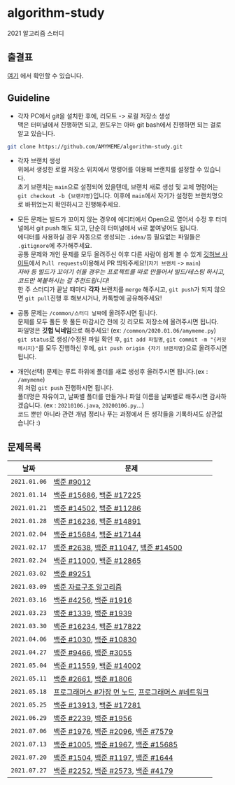 # algorithm-study

2021 알고리즘 스터디

## 출결표

[여기](https://docs.google.com/document/d/1aNvfxmfV1EfTn5taj55e0NNJAZxRZSOedg5M4Rh2S7s/edit?usp=sharing)
에서 확인할 수 있습니다.

## Guideline

- 각자 PC에서 git을 설치한 후에, 리모트 -> 로컬 저장소 생성  
  맥은 터미널에서 진행하면 되고, 윈도우는 아마 git bash에서 진행하면 되는 걸로 알고 있습니다.

```bash
git clone https://github.com/AMYMEME/algorithm-study.git
```

- 각자 브랜치 생성  
  위에서 생성한 로컬 저장소 위치에서 명령어를 이용해 브랜치를 설정할 수 있습니다.  
  초기 브랜치는 `main`으로 설정되어 있을텐데, 브랜치 새로 생성 및 교체 명령어는 `git checkout -b {브랜치명}`입니다.
  이후에 `main`에서 자기가 설정한 브랜치명으로 바뀌었는지 확인하시고 진행해주세요.

- 모든 문제는 빌드가 꼬이지 않는 경우에 에디터에서 Open으로 열어서 수정 후
  터미널에서 git push 해도 되고, 단순히 터미널에서 vi로 붙여넣어도 됩니다.  
  에디터를 사용하실 경우 자동으로 생성되는 `.idea/`등 필요없는 파일들은 `.gitignore`에 추가해주세요.  
  공통 문제와 개인 문제를 모두 올려주신 이후 다른 사람이 쉽게 볼 수 있게 [깃허브 사이트](https://github.com/AMYMEME/algorithm-study/pulls)에서
  `Pull requests`이용해서 PR 띄워주세요!(`자기 브랜치` -> `main`)  
  *자바 등 빌드가 꼬이기 쉬울 경우는 프로젝트를 따로 만들어서 빌드/테스팅 하시고, 코드만 복붙하시는 걸 추천드립니다!*  
  한 주 스터디가 끝날 때마다 **각자** 브랜치를 `merge` 해주시고, `git push`가 되지 않으면 `git pull`진행 후 해보시거나,
  카톡방에 공유해주세요!

- 공통 문제는 `/common/스터디 날짜`에 올려주시면 됩니다.  
  문제를 모두 풀든 못 풀든 마감시간 전에 깃 리모트 저장소에 올려주시면 됩니다.  
  파일명은 **깃헙 닉네임**으로 해주세요! (ex: `/common/2020.01.06/amymeme.py`)  
  `git status`로 생성/수정된 파일 확인 후, `git add 파일명`, `git commit -m "{커밋 메시지}"`를 모두 진행하신 후에,
  `git push origin {자기 브랜치명}`으로 올려주시면 됩니다.

- 개인(선택) 문제는 루트 하위에 폴더를 새로 생성후 올려주시면 됩니다.(ex : `/amymeme`)  
  위 처럼 `git push` 진행하시면 됩니다.  
  폴더명은 자유이고, 날짜별 폴더를 만들거나 파일 이름을 날짜별로 해주시면 감사하겠습니다. (ex : `20210106.java`, `20200106.py`...)  
  코드 뿐만 아니라 관련 개념 정리나 푸는 과정에서 든 생각들을 기록하셔도 상관없습니다 :)

## 문제목록

날짜|문제
---|-------
`2021.01.06`| [백준 #9012](https://www.acmicpc.net/problem/9012)
`2021.01.14`| [백준 #15686](https://www.acmicpc.net/problem/15686), [백준 #17225](https://www.acmicpc.net/problem/17225)
`2021.01.21`| [백준 #14502](https://www.acmicpc.net/problem/14502), [백준 #11286](https://www.acmicpc.net/problem/11286)
`2021.01.28`| [백준 #16236](https://www.acmicpc.net/problem/16236), [백준 #14891](https://www.acmicpc.net/problem/14891)
`2021.02.04`| [백준 #15684](https://www.acmicpc.net./problem/15684), [백준 #17144](https://www.acmicpc.net./problem/17144)
`2021.02.17`| [백준 #2638](https://www.acmicpc.net./problem/2638), [백준 #11047](https://www.acmicpc.net./problem/11047), [백준 #14500](https://www.acmicpc.net./problem/14500)
`2021.02.24`| [백준 #11000](https://www.acmicpc.net./problem/11000), [백준 #12865](https://www.acmicpc.net./problem/12865)
`2021.03.02`| [백준 #9251](https://www.acmicpc.net./problem/9251)
`2021.03.09`| [백준 자료구조 알고리즘](https://www.acmicpc.net/problemset?sort=ac_desc&algo=175)
`2021.03.16`| [백준 #4256](https://www.acmicpc.net/problem/4256), [백준 #1916](https://www.acmicpc.net/problem/1916)
`2021.03.23`| [백준 #1339](https://www.acmicpc.net/problem/1339), [백준 #1939](https://www.acmicpc.net/problem/1939)
`2021.03.30`| [백준 #16234](https://www.acmicpc.net/problem/16234), [백준 #17822](https://www.acmicpc.net/problem/17822)
`2021.04.06`| [백준 #1030](https://www.acmicpc.net/problem/1030), [백준 #10830](https://www.acmicpc.net/problem/10830)
`2021.04.27`| [백준 #9466](https://www.acmicpc.net/problem/9466), [백준 #3055](https://www.acmicpc.net/problem/3055)
`2021.05.04`| [백준 #11559](https://www.acmicpc.net/problem/11559), [백준 #14002](https://www.acmicpc.net/problem/14002)
`2021.05.11`| [백준 #2661](https://www.acmicpc.net/problem/2661), [백준 #1806](https://www.acmicpc.net/problem/1806)
`2021.05.18`| [프로그래머스 #가장 먼 노드](https://programmers.co.kr/learn/courses/30/lessons/49189), [프로그래머스 #네트워크](https://programmers.co.kr/learn/courses/30/lessons/43162)
`2021.05.25`| [백준 #13913](https://www.acmicpc.net/problem/13913), [백준 #17281](https://www.acmicpc.net/problem/17281)
`2021.06.29`| [백준 #2239](https://www.acmicpc.net/problem/2239), [백준 #1956](https://www.acmicpc.net/problem/1956)
`2021.07.06`| [백준 #1976](https://www.acmicpc.net/problem/1976), [백준 #2096](https://www.acmicpc.net/problem/2096), [백준 #7579](https://www.acmicpc.net/problem/7579)
`2021.07.13`| [백준 #1005](https://www.acmicpc.net/problem/1005), [백준 #1967](https://www.acmicpc.net/problem/1967), [백준 #15685](https://www.acmicpc.net/problem/15685)
`2021.07.20`| [백준 #1504](https://www.acmicpc.net/problem/1504), [백준 #1197](https://www.acmicpc.net/problem/1197), [백준 #1644](https://www.acmicpc.net/problem/1644)
`2021.07.27`| [백준 #2252](https://www.acmicpc.net/problem/2252), [백준 #2573](https://www.acmicpc.net/problem/2573), [백준 #4179](https://www.acmicpc.net/problem/4179)
